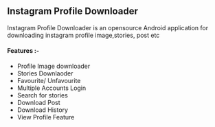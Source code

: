 ## Instagram Profile Downloader 

Instagram Profile Downloader is an opensource Android application for downloading instagram profile image,stories, post etc

#### Features :-

* Profile Image downloader
* Stories Downlaoder
* Favourite/ Unfavourite
* Multiple Accounts Login
* Search for stories
* Download Post
* Download History
* View Profile Feature

